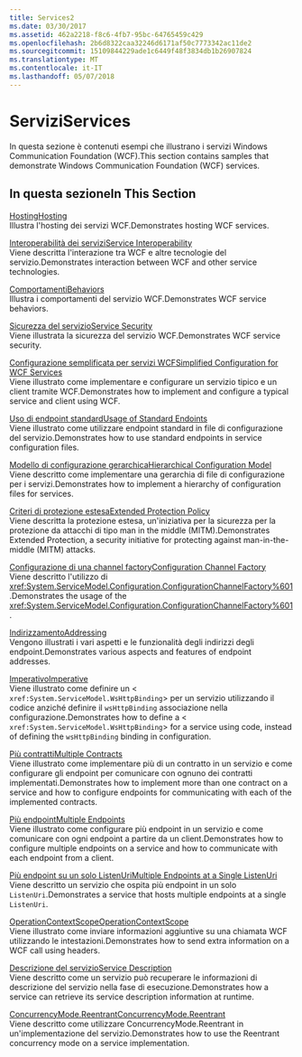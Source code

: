 ```yaml
---
title: Services2
ms.date: 03/30/2017
ms.assetid: 462a2218-f8c6-4fb7-95bc-64765459c429
ms.openlocfilehash: 2b6d8322caa32246d6171af50c7773342ac11de2
ms.sourcegitcommit: 15109844229ade1c6449f48f3834db1b26907824
ms.translationtype: MT
ms.contentlocale: it-IT
ms.lasthandoff: 05/07/2018
---
```

# <a name="services"></a><span data-ttu-id="fd192-102">Servizi</span><span class="sxs-lookup"><span data-stu-id="fd192-102">Services</span></span>
<span data-ttu-id="fd192-103">In questa sezione è contenuti esempi che illustrano i servizi Windows Communication Foundation (WCF).</span><span class="sxs-lookup"><span data-stu-id="fd192-103">This section contains samples that demonstrate Windows Communication Foundation (WCF) services.</span></span>  
  
## <a name="in-this-section"></a><span data-ttu-id="fd192-104">In questa sezione</span><span class="sxs-lookup"><span data-stu-id="fd192-104">In This Section</span></span>  
 [<span data-ttu-id="fd192-105">Hosting</span><span class="sxs-lookup"><span data-stu-id="fd192-105">Hosting</span></span>](../../../../docs/framework/wcf/feature-details/hosting.md)  
 <span data-ttu-id="fd192-106">Illustra l'hosting dei servizi WCF.</span><span class="sxs-lookup"><span data-stu-id="fd192-106">Demonstrates hosting WCF services.</span></span>  
  
 [<span data-ttu-id="fd192-107">Interoperabilità dei servizi</span><span class="sxs-lookup"><span data-stu-id="fd192-107">Service Interoperability</span></span>](../../../../docs/framework/wcf/samples/service-interoperability.md)  
 <span data-ttu-id="fd192-108">Viene descritta l'interazione tra WCF e altre tecnologie del servizio.</span><span class="sxs-lookup"><span data-stu-id="fd192-108">Demonstrates interaction between WCF and other service technologies.</span></span>  
  
 [<span data-ttu-id="fd192-109">Comportamenti</span><span class="sxs-lookup"><span data-stu-id="fd192-109">Behaviors</span></span>](../../../../docs/framework/wcf/samples/behaviors.md)  
 <span data-ttu-id="fd192-110">Illustra i comportamenti del servizio WCF.</span><span class="sxs-lookup"><span data-stu-id="fd192-110">Demonstrates WCF service behaviors.</span></span>  
  
 [<span data-ttu-id="fd192-111">Sicurezza del servizio</span><span class="sxs-lookup"><span data-stu-id="fd192-111">Service Security</span></span>](../../../../docs/framework/wcf/samples/service-security.md)  
 <span data-ttu-id="fd192-112">Viene illustrata la sicurezza del servizio WCF.</span><span class="sxs-lookup"><span data-stu-id="fd192-112">Demonstrates WCF service security.</span></span>  
  
 [<span data-ttu-id="fd192-113">Configurazione semplificata per servizi WCF</span><span class="sxs-lookup"><span data-stu-id="fd192-113">Simplified Configuration for WCF Services</span></span>](../../../../docs/framework/wcf/samples/simplified-configuration-for-wcf-services.md)  
 <span data-ttu-id="fd192-114">Viene illustrato come implementare e configurare un servizio tipico e un client tramite WCF.</span><span class="sxs-lookup"><span data-stu-id="fd192-114">Demonstrates how to implement and configure a typical service and client using WCF.</span></span>  
  
 [<span data-ttu-id="fd192-115">Uso di endpoint standard</span><span class="sxs-lookup"><span data-stu-id="fd192-115">Usage of Standard Endoints</span></span>](../../../../docs/framework/wcf/samples/usage-of-standard-endpoints.md)  
 <span data-ttu-id="fd192-116">Viene illustrato come utilizzare endpoint standard in file di configurazione del servizio.</span><span class="sxs-lookup"><span data-stu-id="fd192-116">Demonstrates how to use standard endpoints in service configuration files.</span></span>  
  
 [<span data-ttu-id="fd192-117">Modello di configurazione gerarchica</span><span class="sxs-lookup"><span data-stu-id="fd192-117">Hierarchical Configuration Model</span></span>](../../../../docs/framework/wcf/samples/hierarchical-configuration-model.md)  
 <span data-ttu-id="fd192-118">Viene descritto come implementare una gerarchia di file di configurazione per i servizi.</span><span class="sxs-lookup"><span data-stu-id="fd192-118">Demonstrates how to implement a hierarchy of configuration files for services.</span></span>  
  
 [<span data-ttu-id="fd192-119">Criteri di protezione estesa</span><span class="sxs-lookup"><span data-stu-id="fd192-119">Extended Protection Policy</span></span>](../../../../docs/framework/wcf/samples/extended-protection-policy.md)  
 <span data-ttu-id="fd192-120">Viene descritta la protezione estesa, un'iniziativa per la sicurezza per la protezione da attacchi di tipo man in the middle (MITM).</span><span class="sxs-lookup"><span data-stu-id="fd192-120">Demonstrates Extended Protection, a security initiative for protecting against man-in-the-middle (MITM) attacks.</span></span>  
  
 [<span data-ttu-id="fd192-121">Configurazione di una channel factory</span><span class="sxs-lookup"><span data-stu-id="fd192-121">Configuration Channel Factory</span></span>](../../../../docs/framework/wcf/samples/configuration-channel-factory.md)  
 <span data-ttu-id="fd192-122">Viene descritto l'utilizzo di <xref:System.ServiceModel.Configuration.ConfigurationChannelFactory%601>.</span><span class="sxs-lookup"><span data-stu-id="fd192-122">Demonstrates the usage of the <xref:System.ServiceModel.Configuration.ConfigurationChannelFactory%601>.</span></span>  
  
 [<span data-ttu-id="fd192-123">Indirizzamento</span><span class="sxs-lookup"><span data-stu-id="fd192-123">Addressing</span></span>](../../../../docs/framework/wcf/samples/addressing.md)  
 <span data-ttu-id="fd192-124">Vengono illustrati i vari aspetti e le funzionalità degli indirizzi degli endpoint.</span><span class="sxs-lookup"><span data-stu-id="fd192-124">Demonstrates various aspects and features of endpoint addresses.</span></span>  
  
 [<span data-ttu-id="fd192-125">Imperativo</span><span class="sxs-lookup"><span data-stu-id="fd192-125">Imperative</span></span>](../../../../docs/framework/wcf/samples/imperative.md)  
 <span data-ttu-id="fd192-126">Viene illustrato come definire un <<!--zz xref:System.ServiceModel.WsHttpBinding --> `xref:System.ServiceModel.WsHttpBinding`> per un servizio utilizzando il codice anziché definire il `wsHttpBinding` associazione nella configurazione.</span><span class="sxs-lookup"><span data-stu-id="fd192-126">Demonstrates how to define a <<!--zz xref:System.ServiceModel.WsHttpBinding --> `xref:System.ServiceModel.WsHttpBinding`> for a service using code, instead of defining the `wsHttpBinding` binding in configuration.</span></span>  
  
 [<span data-ttu-id="fd192-127">Più contratti</span><span class="sxs-lookup"><span data-stu-id="fd192-127">Multiple Contracts</span></span>](../../../../docs/framework/wcf/samples/multiple-contracts.md)  
 <span data-ttu-id="fd192-128">Viene illustrato come implementare più di un contratto in un servizio e come configurare gli endpoint per comunicare con ognuno dei contratti implementati.</span><span class="sxs-lookup"><span data-stu-id="fd192-128">Demonstrates how to implement more than one contract on a service and how to configure endpoints for communicating with each of the implemented contracts.</span></span>  
  
 [<span data-ttu-id="fd192-129">Più endpoint</span><span class="sxs-lookup"><span data-stu-id="fd192-129">Multiple Endpoints</span></span>](../../../../docs/framework/wcf/samples/multiple-endpoints.md)  
 <span data-ttu-id="fd192-130">Viene illustrato come configurare più endpoint in un servizio e come comunicare con ogni endpoint a partire da un client.</span><span class="sxs-lookup"><span data-stu-id="fd192-130">Demonstrates how to configure multiple endpoints on a service and how to communicate with each endpoint from a client.</span></span>  
  
 [<span data-ttu-id="fd192-131">Più endpoint su un solo ListenUri</span><span class="sxs-lookup"><span data-stu-id="fd192-131">Multiple Endpoints at a Single ListenUri</span></span>](../../../../docs/framework/wcf/samples/multiple-endpoints-at-a-single-listenuri.md)  
 <span data-ttu-id="fd192-132">Viene descritto un servizio che ospita più endpoint in un solo `ListenUri`.</span><span class="sxs-lookup"><span data-stu-id="fd192-132">Demonstrates a service that hosts multiple endpoints at a single `ListenUri`.</span></span>  
  
 [<span data-ttu-id="fd192-133">OperationContextScope</span><span class="sxs-lookup"><span data-stu-id="fd192-133">OperationContextScope</span></span>](../../../../docs/framework/wcf/samples/operationcontextscope.md)  
 <span data-ttu-id="fd192-134">Viene illustrato come inviare informazioni aggiuntive su una chiamata WCF utilizzando le intestazioni.</span><span class="sxs-lookup"><span data-stu-id="fd192-134">Demonstrates how to send extra information on a WCF call using headers.</span></span>  
  
 [<span data-ttu-id="fd192-135">Descrizione del servizio</span><span class="sxs-lookup"><span data-stu-id="fd192-135">Service Description</span></span>](../../../../docs/framework/wcf/samples/service-description.md)  
 <span data-ttu-id="fd192-136">Viene descritto come un servizio può recuperare le informazioni di descrizione del servizio nella fase di esecuzione.</span><span class="sxs-lookup"><span data-stu-id="fd192-136">Demonstrates how a service can retrieve its service description information at runtime.</span></span>  
  
 [<span data-ttu-id="fd192-137">ConcurrencyMode.Reentrant</span><span class="sxs-lookup"><span data-stu-id="fd192-137">ConcurrencyMode.Reentrant</span></span>](../../../../docs/framework/wcf/samples/concurrencymode-reentrant.md)  
 <span data-ttu-id="fd192-138">Viene descritto come utilizzare ConcurrencyMode.Reentrant in un'implementazione del servizio.</span><span class="sxs-lookup"><span data-stu-id="fd192-138">Demonstrates how to use the Reentrant concurrency mode on a service implementation.</span></span>
